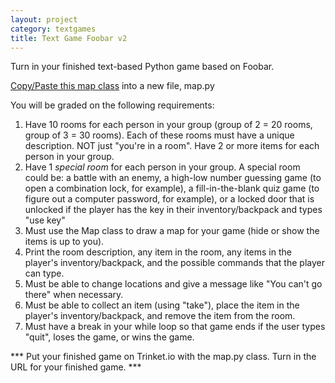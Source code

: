 ```yaml
---
layout: project
category: textgames
title: Text Game Foobar v2
---
```


Turn in your finished text-based Python game based on Foobar.

[Copy/Paste this map class](https://gist.githubusercontent.com/ohiofi/a1fc5080137a832ea42bc1fa7adc8318/raw/f647a82336357a3a4b09c1a2a834c56e61b3bb64/map.py) into a new file, map.py

You will be graded on the following requirements:

1. Have 10 rooms for each person in your group (group of 2 = 20 rooms, group of 3 = 30 rooms). Each of these rooms must have a unique description. NOT just "you're in a room". Have 2 or more items for each person in your group.
2. Have 1 *special room* for each person in your group. A special room could be: a battle with an enemy, a high-low number guessing game (to open a combination lock, for example), a fill-in-the-blank quiz game (to figure out a computer password, for example), or a locked door that is unlocked if the player has the key in their inventory/backpack and types "use key"
3. Must use the Map class to draw a map for your game (hide or show the items is up to you).
4. Print the room description, any item in the room, any items in the player's inventory/backpack, and the possible commands that the player can type.
5. Must be able to change locations and give a message like "You can't go there" when necessary.
6. Must be able to collect an item (using "take"), place the item in the player's inventory/backpack, and remove the item from the room.
7. Must have a break in your while loop so that game ends if the user types "quit", loses the game, or wins the game.

*** Put your finished game on Trinket.io with the map.py class. Turn in the URL for your finished game. ***

